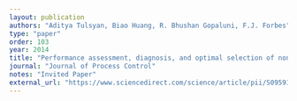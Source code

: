 ```yaml
---
layout: publication
authors: "Aditya Tulsyan, Biao Huang, R. Bhushan Gopaluni, F.J. Forbes"
type: "paper"
order: 103
year: 2014
title: "Performance assessment, diagnosis, and optimal selection of non-linear state filters"
journal: "Journal of Process Control"
notes: "Invited Paper"
external_url: "https://www.sciencedirect.com/science/article/pii/S0959152413002229"
---
```

